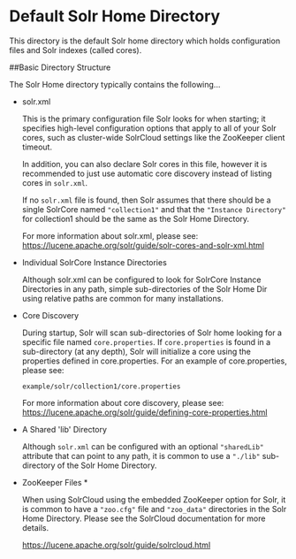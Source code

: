 <!--
    Licensed to the Apache Software Foundation (ASF) under one or more
    contributor license agreements.  See the NOTICE file distributed with
    this work for additional information regarding copyright ownership.
    The ASF licenses this file to You under the Apache License, Version 2.0
    the "License"); you may not use this file except in compliance with
    the License.  You may obtain a copy of the License at

        http://www.apache.org/licenses/LICENSE-2.0

    Unless required by applicable law or agreed to in writing, software
    distributed under the License is distributed on an "AS IS" BASIS,
    WITHOUT WARRANTIES OR CONDITIONS OF ANY KIND, either express or implied.
    See the License for the specific language governing permissions and
    limitations under the License.
 -->

# Default Solr Home Directory

This directory is the default Solr home directory which holds
configuration files and Solr indexes (called cores).


##Basic Directory Structure

The Solr Home directory typically contains the following...

* solr.xml 

    This is the primary configuration file Solr looks for when starting;
    it specifies high-level configuration options that apply to all
    of your Solr cores, such as cluster-wide SolrCloud settings like
    the ZooKeeper client timeout.
    
    In addition, you can also declare Solr cores in this file, however
    it is recommended to just use automatic core discovery instead of
    listing cores in `solr.xml`.

    If no `solr.xml` file is found, then Solr assumes that there should be
    a single SolrCore named `"collection1"` and that the `"Instance Directory"`
    for collection1 should be the same as the Solr Home Directory.
    
    For more information about solr.xml, please see:
    https://lucene.apache.org/solr/guide/solr-cores-and-solr-xml.html

* Individual SolrCore Instance Directories 

    Although solr.xml can be configured to look for SolrCore Instance Directories
    in any path, simple sub-directories of the Solr Home Dir using relative paths
    are common for many installations.

* Core Discovery
    
    During startup, Solr will scan sub-directories of Solr home looking for
    a specific file named `core.properties`. If `core.properties` is found in a
    sub-directory (at any depth), Solr will initialize a core using the properties
    defined in core.properties. For an example of core.properties, please see:
    
    `example/solr/collection1/core.properties`

    For more information about core discovery, please see:
    https://lucene.apache.org/solr/guide/defining-core-properties.html

* A Shared 'lib' Directory

    Although `solr.xml` can be configured with an optional `"sharedLib"` attribute
    that can point to any path, it is common to use a `"./lib"` sub-directory of the
    Solr Home Directory.

* ZooKeeper Files *
    
    When using SolrCloud using the embedded ZooKeeper option for Solr, it is
    common to have a `"zoo.cfg"` file and `"zoo_data"` directories in the Solr Home
    Directory.  Please see the SolrCloud documentation for more details.
    
    https://lucene.apache.org/solr/guide/solrcloud.html
